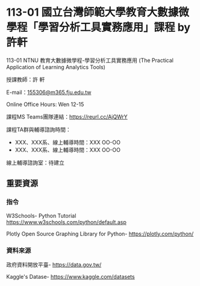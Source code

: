 # 113-01 國立台灣師範大學教育大數據微學程「學習分析工具實務應用」課程 by 許軒
113-01 NTNU 教育大數據微學程-學習分析工具實務應用 (The Practical Application of Learning Analytics Tools)

授課教師：許 軒

E-mail：155306@m365.fju.edu.tw

Online Office Hours: Wen 12-15

課程MS Teams團隊連結：https://reurl.cc/AjQWrY

課程TA群與輔導諮詢時間：

  * XXX、XXX系、線上輔導時間：XXX OO-OO
  * XXX、XXX系、線上輔導時間：XXX OO-OO
  
  線上輔導諮詢室：待建立








## 重要資源
### 指令

W3Schools- Python Tutorial <https://www.w3schools.com/python/default.asp>

Plotly Open Source Graphing Library for Python- <https://plotly.com/python/>



### 資料來源
政府資料開放平臺- <https://data.gov.tw/>

Kaggle's Datase- <https://www.kaggle.com/datasets>
